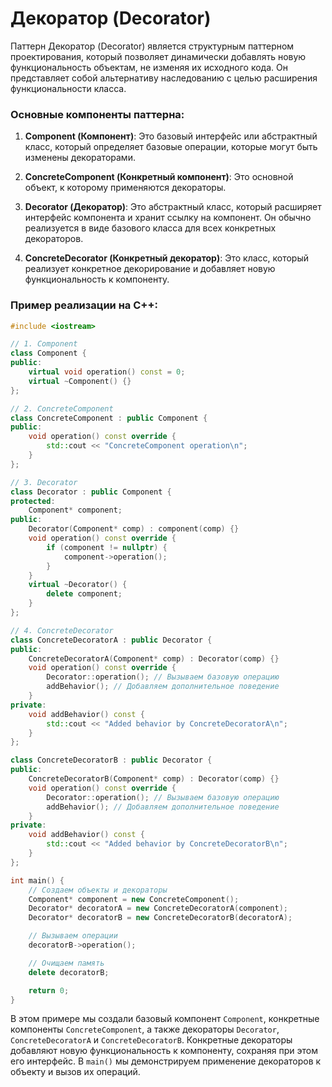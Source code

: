 # Декоратор (Decorator)

Паттерн Декоратор (Decorator) является структурным паттерном проектирования, который позволяет динамически добавлять новую функциональность объектам, не изменяя их исходного кода. Он представляет собой альтернативу наследованию с целью расширения функциональности класса.

### Основные компоненты паттерна:

1. **Component (Компонент)**: Это базовый интерфейс или абстрактный класс, который определяет базовые операции, которые могут быть изменены декораторами.

2. **ConcreteComponent (Конкретный компонент)**: Это основной объект, к которому применяются декораторы.

3. **Decorator (Декоратор)**: Это абстрактный класс, который расширяет интерфейс компонента и хранит ссылку на компонент. Он обычно реализуется в виде базового класса для всех конкретных декораторов.

4. **ConcreteDecorator (Конкретный декоратор)**: Это класс, который реализует конкретное декорирование и добавляет новую функциональность к компоненту.

### Пример реализации на C++:

```cpp
#include <iostream>

// 1. Component
class Component {
public:
    virtual void operation() const = 0;
    virtual ~Component() {}
};

// 2. ConcreteComponent
class ConcreteComponent : public Component {
public:
    void operation() const override {
        std::cout << "ConcreteComponent operation\n";
    }
};

// 3. Decorator
class Decorator : public Component {
protected:
    Component* component;
public:
    Decorator(Component* comp) : component(comp) {}
    void operation() const override {
        if (component != nullptr) {
            component->operation();
        }
    }
    virtual ~Decorator() {
        delete component;
    }
};

// 4. ConcreteDecorator
class ConcreteDecoratorA : public Decorator {
public:
    ConcreteDecoratorA(Component* comp) : Decorator(comp) {}
    void operation() const override {
        Decorator::operation(); // Вызываем базовую операцию
        addBehavior(); // Добавляем дополнительное поведение
    }
private:
    void addBehavior() const {
        std::cout << "Added behavior by ConcreteDecoratorA\n";
    }
};

class ConcreteDecoratorB : public Decorator {
public:
    ConcreteDecoratorB(Component* comp) : Decorator(comp) {}
    void operation() const override {
        Decorator::operation(); // Вызываем базовую операцию
        addBehavior(); // Добавляем дополнительное поведение
    }
private:
    void addBehavior() const {
        std::cout << "Added behavior by ConcreteDecoratorB\n";
    }
};

int main() {
    // Создаем объекты и декораторы
    Component* component = new ConcreteComponent();
    Decorator* decoratorA = new ConcreteDecoratorA(component);
    Decorator* decoratorB = new ConcreteDecoratorB(decoratorA);

    // Вызываем операции
    decoratorB->operation();

    // Очищаем память
    delete decoratorB;

    return 0;
}
```

В этом примере мы создали базовый компонент `Component`, конкретные компоненты `ConcreteComponent`, а также декораторы `Decorator`, `ConcreteDecoratorA` и `ConcreteDecoratorB`. Конкретные декораторы добавляют новую функциональность к компоненту, сохраняя при этом его интерфейс. В `main()` мы демонстрируем применение декораторов к объекту и вызов их операций.